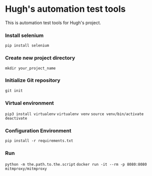 # Hugh's automation test tools 
This is automation test tools for Hugh's project.

### Install selenium
`pip install selenium`

### Create new project directory
`mkdir your_project_name`

### Initialize Git repository
`git init`

### Virtual environment
`pip3 install virtualenv`
`virtualenv venv`
`source venv/bin/activate`
`deactivate`

### Configuration Environment
`pip install -r requirements.txt`

### Run
`python -m the.path.to.the.script`
`docker run -it --rm -p 8080:8080 mitmproxy/mitmproxy`